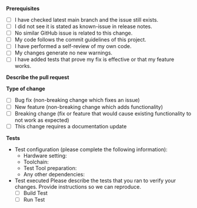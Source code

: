 **Prerequisites**

- [ ] I have checked latest main branch and the issue still exists.
- [ ] I did not see it is stated as known-issue in release notes.
- [ ] No similar GitHub issue is related to this change.
- [ ] My code follows the commit guidelines of this project.
- [ ] I have performed a self-review of my own code.
- [ ] My changes generate no new warnings.
- [ ] I have added tests that prove my fix is effective or that my feature works.

**Describe the pull request**
<!--
A clear and concise description for the change in this Pull Request and which issue is fixed.

Fixes # (issue)
-->

**Type of change**
<!--
(please delete options that are not relevant)
-->

- [ ] Bug fix (non-breaking change which fixes an issue)
- [ ] New feature (non-breaking change which adds functionality)
- [ ] Breaking change (fix or feature that would cause existing functionality to not work as expected)
- [ ] This change requires a documentation update

**Tests**

- Test configuration (please complete the following information):
  - Hardware setting:
  - Toolchain:
  - Test Tool preparation:
  - Any other dependencies:
- Test executed
  Please describe the tests that you ran to verify your changes. Provide instructions so we can reproduce.
  - [ ] Build Test
  - [ ] Run Test
